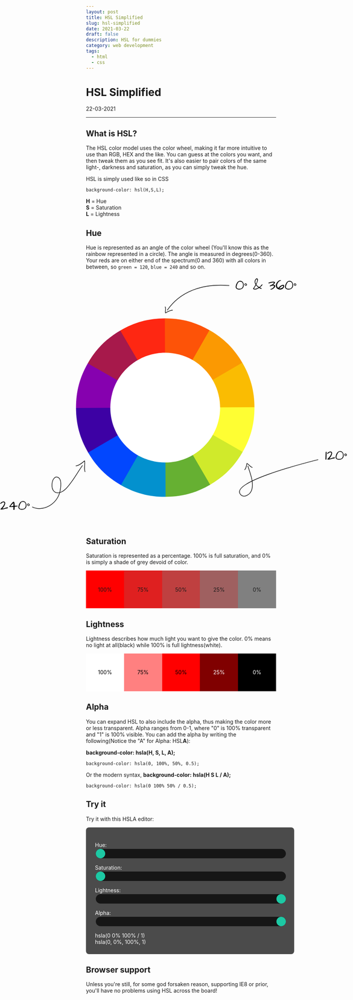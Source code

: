 ```yaml
---
layout: post
title: HSL Simplified
slug: hsl-simplified
date: 2021-03-22
draft: false
description: HSL for dummies
category: web development
tags:
  - html
  - css
---
```


<style>
.hsl-container {
  width: 100%;
  padding: 1.5rem;
  background: rgba(0, 0, 0, 0.7);
  border-radius: 0.5rem;
  color: white;
  margin: 0 auto;
}
.hsl-container .hsl-slider {
  width: 100%;
  height: 25px;
  background: black;
  outline: none;
  opacity: 0.7;
  -webkit-appearance: none;
  transition: opacity 0.2s;
  border-radius: 1.5rem;
}
.hsl-container .hsl-slider::hover {
  opacity: 1;
}
.hsl-container .hsl-slider::-webkit-slider-thumb {
  -webkit-appearance: none;
  appearance: none;
  width: 25px;
  height: 25px;
  border-radius: 50%;
  background: #0affca;
  cursor: pointer;
}
.hsl-container .hsl-slider::-moz-range-thumb {
  width: 25px;
  height: 25px;
  border-radius: 50%;
  background: #0affca;
  cursor: pointer;
}
#color_circle {
  max-width: 96%;
  width: auto;
  height: auto;
  margin: 0 auto;
  background: none !important;
}
.full-width {
  left: 50%;
  margin-left: -50vw;
  margin-right: -50vw;
  max-width: 100vw;
  position: relative;
  right: 50%;
  width: 100vw;
}
.sat-example,
.light-example {
  display: flex;
}
.sat-example .box,
.light-example .box {
  display: grid;
  align-items: center;
  justify-content: center;
  width: 20%;
  height: 100px;
}
.sat-example .box.one {
  background-color: hsl(0, 100%, 50%);
}
.sat-example .box.two {
  background-color: hsl(0, 75%, 50%);
}
.sat-example .box.three {
  background-color: hsl(0, 50%, 50%);
}
.sat-example .box.four {
  background-color: hsl(0, 25%, 50%);
}
.sat-example .box.five {
  background-color: hsl(0, 0%, 50%);
}
.light-example .box.one {
  background-color: hsl(0, 100%, 100%);
  color: black;
}
.light-example .box.two {
  background-color: hsl(0, 100%, 75%);
  color: black;
}
.light-example .box.three {
  background-color: hsl(0, 100%, 50%);
  color: black;
}
.light-example .box.four {
  background-color: hsl(0, 100%, 25%);
  color: white;
}
.light-example .box.five {
  background-color: hsl(0, 100%, 0%);
  color: white;
}
body.darkmode #circle32 {
  fill: #19191a;
}
body.darkmode #color_circle path.text {
  fill: white !important;
  stroke: white !important;
}
body.darkmode #color_circle path.arrow {
  stroke: white !important;
}
</style>

# HSL Simplified

<p class='timestamp'><time datetime='22-03-2021'>22-03-2021</time></p>
<hr>

## What is HSL?

The HSL color model uses the color wheel, making it far more intuitive to use than RGB, HEX and the like.
You can guess at the colors you want, and then tweak them as you see fit.
It's also easier to pair colors of the same light-, darkness and saturation, as you can simply tweak the hue.

HSL is simply used like so in CSS

```
background-color: hsl(H,S,L);
```

**H** = Hue <br>
**S** = Saturation <br>
**L** = Lightness <br>

## Hue

Hue is represented as an angle of the color wheel (You'll know this as the rainbow represented in a circle).
The angle is measured in degrees(0-360). Your reds are on either end of the spectrum(0 and 360) with all colors in between,
so `green = 120`, `blue = 240` and so on.

<div class="full-width">
<svg width="974" height="701" id="color_circle" viewBox="0 0 974 701" fill="none" xmlns="http://www.w3.org/2000/svg">
<g clip-path="url(#clip0)">
  <path d="M712.998 369.94C713.193 415.94 702.865 455.147 680.034 495.081L652.936 503.08L463 371L695.784 351.76L712.998 369.94Z" fill="#FEFE33"/>
  <path d="M587.081 153.966C627.015 176.797 655.806 205.344 678.975 245.083L673.242 269.294L463 371L563.101 160.048L587.081 153.966Z" fill="#FB9902"/>
  <path d="M678.975 245.083C702.143 284.823 712.803 323.941 712.998 369.94L463 371L678.975 245.083Z" fill="#FABC02"/>
  <path d="M337.083 155.025C376.823 131.857 415.941 121.197 461.94 121.002L482.925 143.058L463 371L329.78 180.851L337.083 155.025Z" fill="#FE2712"/>
  <path d="M461.94 121.002C507.94 120.807 547.147 131.135 587.081 153.966L463 371L461.94 121.002Z" fill="#FD5308"/>
  <path d="M213.002 372.06C212.807 326.06 223.135 286.853 245.966 246.919L277.597 235.946L463 371L235.692 393.238L213.002 372.06Z" fill="#8601AF"/>
  <path d="M245.966 246.919C268.797 206.985 297.344 178.194 337.083 155.025L463 371L245.966 246.919Z" fill="#A7194B"/>
  <path d="M338.919 588.034C298.985 565.203 270.194 536.656 247.025 496.917L256.221 470.189L463 371L366.819 583.207L338.919 588.034Z" fill="#0247FE"/>
  <path d="M247.025 496.917C223.857 457.177 213.197 418.059 213.002 372.06L463 371L247.025 496.917Z" fill="#3D01A4"/>
  <path d="M588.917 586.974C549.177 610.143 510.059 620.803 464.06 620.998L444.453 600.225L463 371L594.736 562.014L588.917 586.974Z" fill="#66B032"/>
  <path d="M464.06 620.998C418.06 621.193 378.853 610.865 338.919 588.034L463 371L464.06 620.998Z" fill="#0391CE"/>
  <path d="M680.034 495.081C657.203 535.015 628.656 563.806 588.917 586.974L463 371L680.034 495.081Z" fill="#D0EA2B"/>
</g>
<path d="M423.825 519.723C505.962 541.359 590.087 492.312 611.723 410.175C633.359 328.038 584.312 243.913 502.175 222.277C420.038 200.641 335.913 249.687 314.277 331.825C292.641 413.962 341.687 498.087 423.825 519.723Z" id="circle32" fill="white"/>
<path class="arrow" d="M694.712 534.984C700.91 555.184 713.317 583.542 704.219 604.511C700.149 613.892 683.911 625.91 673.943 614.369C642.448 577.906 873.733 521.508 890.998 516.894" stroke="black" stroke-width="1.5" stroke-miterlimit="10" stroke-linecap="round" stroke-linejoin="round"/>
<path class="arrow" d="M706.929 538.683C700.198 536.452 697.771 530.497 691.923 527.274C691.254 531.933 689.424 541.324 685.805 545.058" stroke="black" stroke-width="1.5" stroke-miterlimit="10" stroke-linecap="round" stroke-linejoin="round"/>
<path class="arrow" d="M468.926 97.809C506.234 44.2108 568.993 23.1277 642 28.9331M463 88.6748C465.831 94.4462 462.409 99.8923 463.763 105.746C468.252 103.132 477.648 98.1711 483.424 98.0519" stroke="black" stroke-width="1.5" stroke-miterlimit="10" stroke-linecap="round" stroke-linejoin="round"/>
<path class="arrow" d="M90.6859 649.552C119.823 663.453 161.252 642.473 168.562 603.81C170.478 593.667 173.357 573.746 164.076 567.441C143.716 553.614 134.245 617.489 167.447 609.092C181.178 605.617 192.361 590.217 201.151 578.055C211.589 563.62 220.561 547.762 231 533.329" stroke="black" stroke-width="1.5" stroke-miterlimit="10" stroke-linecap="round" stroke-linejoin="round"/>
<path class="arrow" d="M238.314 550.73C234.717 540.431 238.861 530.616 237.093 520.144C231.581 524.901 220.038 533.945 212.895 534.251" stroke="black" stroke-width="1.5" stroke-miterlimit="10" stroke-linecap="round" stroke-linejoin="round"/>
<path class="text" d="M663.531 38.2812C662.594 37.6823 661.852 36.9401 661.305 36.0547C660.758 35.1432 660.484 34.1667 660.484 33.125C660.484 32.0833 660.641 30.8464 660.953 29.4141C661.266 27.9818 661.656 26.6536 662.125 25.4297C662.62 24.2057 663.206 23.0208 663.883 21.875C664.586 20.7292 665.38 19.7135 666.266 18.8281C668.219 16.9271 670.432 15.9766 672.906 15.9766C676.24 15.9766 678.792 17.2005 680.562 19.6484C682.203 21.862 683.023 24.6094 683.023 27.8906C683.023 31.7708 681.786 34.7917 679.312 36.9531C676.891 39.0365 673.674 40.0781 669.664 40.0781C667.346 40.0781 665.302 39.4792 663.531 38.2812ZM662.789 32.8516C662.789 36.3672 665.289 38.125 670.289 38.125C673.883 38.125 676.578 37.2005 678.375 35.3516C680.198 33.5026 681.109 30.8724 681.109 27.4609C681.109 27.3568 681.109 27.2526 681.109 27.1484C681.109 24.1536 680.367 21.862 678.883 20.2734C677.398 18.6849 675.367 17.8906 672.789 17.8906C672.503 17.8906 672.242 17.8906 672.008 17.8906C671.799 17.8906 671.604 17.8906 671.422 17.8906C670.042 17.8906 668.674 18.8281 667.32 20.7031C666.044 22.4219 664.951 24.6224 664.039 27.3047C663.206 29.7526 662.789 31.6016 662.789 32.8516ZM686.695 28.8672C686.174 28.4766 685.797 28.0859 685.562 27.6953C685.328 27.3047 685.211 26.7578 685.211 26.0547C685.211 25.3516 685.367 24.7396 685.68 24.2188C686.227 23.3594 687.008 22.9297 688.023 22.9297C689.378 22.9297 690.458 23.4766 691.266 24.5703C691.63 25.0391 691.852 25.5729 691.93 26.1719C691.93 27.5 691.656 28.3854 691.109 28.8281C690.589 29.2448 689.781 29.4531 688.688 29.4531C687.906 29.4531 687.242 29.2578 686.695 28.8672ZM690.094 25.5469C689.495 24.9219 688.857 24.6094 688.18 24.6094C687.372 24.6094 686.891 25 686.734 25.7812C686.734 25.8594 686.734 26.0286 686.734 26.2891C686.734 26.5234 686.891 26.901 687.203 27.4219C687.672 27.8125 688.036 28.0208 688.297 28.0469C688.557 28.0729 688.792 28.0859 689 28.0859C689.234 28.0859 689.482 27.9818 689.742 27.7734C690.133 27.513 690.328 27.1745 690.328 26.7578C690.328 26.3151 690.25 25.9115 690.094 25.5469ZM733.336 37.0312C733.336 37.7604 732.763 38.125 731.617 38.125C730.862 38.125 729.885 37.7734 728.688 37.0703C728.245 36.8099 727.789 36.5755 727.32 36.3672C726.878 36.1328 726.383 36.0156 725.836 36.0156C725.029 36.4323 724.143 36.901 723.18 37.4219C719.846 39.1927 716.917 40.0781 714.391 40.0781L713.141 40C713.115 40 713.036 40 712.906 40C712.802 40 712.529 39.9479 712.086 39.8438C710.94 39.5573 710.081 39.1536 709.508 38.6328C709.326 38.4505 709.234 38.2812 709.234 38.125C709.234 37.9427 709.26 37.7995 709.312 37.6953L716.422 26.3672C715.276 24.388 714.56 22.9948 714.273 22.1875C713.857 20.9115 713.648 19.4141 713.648 17.6953C713.857 15.0391 714.742 12.8385 716.305 11.0938C717.529 9.76562 718.753 9.10156 719.977 9.10156C720.914 9.10156 721.63 9.55729 722.125 10.4688C722.464 11.0417 722.633 11.849 722.633 12.8906C722.633 15.9375 721.201 20.2083 718.336 25.7031C718.414 26.7448 719.638 28.2552 722.008 30.2344C723.154 31.1979 724.13 31.9141 724.938 32.3828C725.745 32.8516 726.253 33.0859 726.461 33.0859C727.945 32.2526 728.961 31.5625 729.508 31.0156C730.055 30.4688 730.458 30.026 730.719 29.6875C730.979 29.349 731.266 28.9844 731.578 28.5938C732.359 27.5781 733.297 26.5625 734.391 25.5469C734.651 25.5469 734.938 25.6771 735.25 25.9375C735.562 26.1719 735.706 26.3281 735.68 26.4062C735.654 26.4583 735.536 26.6797 735.328 27.0703C735.12 27.4609 734.742 27.9948 734.195 28.6719C732.789 30.3906 730.745 32.2266 728.062 34.1797C731.578 35.9245 733.336 36.875 733.336 37.0312ZM712.164 37.5781C712.164 38.0469 712.385 38.2812 712.828 38.2812C712.906 38.2812 713.245 38.2812 713.844 38.2812C714.469 38.2552 715.237 38.1771 716.148 38.0469C717.086 37.8906 717.984 37.6693 718.844 37.3828C720.328 36.888 722.099 36.0286 724.156 34.8047L717.672 28.3203C717.047 28.9453 716.318 29.8828 715.484 31.1328C713.271 34.362 712.164 36.5104 712.164 37.5781ZM717.047 23.7891C718.245 23.112 719.182 21.5625 719.859 19.1406C720.38 17.2917 720.641 15.4297 720.641 13.5547L720.68 12.5391C720.68 12.0703 720.562 11.7708 720.328 11.6406C720.12 11.5104 719.729 11.4453 719.156 11.4453C718.609 11.4453 718.089 11.6927 717.594 12.1875C717.099 12.6562 716.695 13.2422 716.383 13.9453C715.81 15.2214 715.523 16.7969 715.523 18.6719C715.523 20.5469 716.031 22.2526 717.047 23.7891ZM770.68 20.1953C770.68 21.7578 769.43 23.5938 766.93 25.7031C766.305 26.1979 765.771 26.6406 765.328 27.0312C768.531 27.0833 770.445 27.8385 771.07 29.2969C771.201 29.6354 771.266 29.987 771.266 30.3516C771.266 30.7161 771.161 31.2109 770.953 31.8359C770.771 32.4349 770.367 33.151 769.742 33.9844C769.117 34.8177 768.362 35.625 767.477 36.4062C765.628 38.0208 763.674 39.1406 761.617 39.7656C760.914 39.974 760.341 40.0781 759.898 40.0781C759.482 40.0781 759.143 40.0651 758.883 40.0391C758.622 40.0391 758.349 39.9609 758.062 39.8047C757.776 39.6484 757.633 39.388 757.633 39.0234C759.586 38.5286 761.305 37.8255 762.789 36.9141C764.273 36.0026 765.445 35.0521 766.305 34.0625C767.32 32.8385 767.828 31.8229 767.828 31.0156C767.828 30.2083 767.581 29.6615 767.086 29.375C766.591 29.0885 765.953 28.9453 765.172 28.9453C763.193 28.9453 760.497 29.7526 757.086 31.3672L755.719 29.6094C763.609 25.9635 767.555 23.3464 767.555 21.7578C767.555 21.0807 766.812 20.638 765.328 20.4297C763.792 20.4297 762.034 20.6901 760.055 21.2109C758.102 21.7318 756.591 22.1094 755.523 22.3438C754.456 22.5781 753.362 22.6953 752.242 22.6953C752.242 21.4714 752.542 20.7552 753.141 20.5469C754.234 20.2865 755.393 20 756.617 19.6875C760.628 18.6719 763.831 18.1641 766.227 18.1641C768.648 18.1641 770.133 18.8411 770.68 20.1953ZM773.062 28.9844C773.062 28.8542 773.062 28.5026 773.062 27.9297C773.062 27.3307 773.232 26.4714 773.57 25.3516C773.909 24.2318 774.378 23.138 774.977 22.0703C775.602 20.9766 776.318 19.9479 777.125 18.9844C777.958 18.0208 778.857 17.1615 779.82 16.4062C781.904 14.8177 783.987 14.0234 786.07 14.0234C786.435 14.0234 786.734 14.0885 786.969 14.2188C787.203 14.349 787.32 14.5573 787.32 14.8438C787.32 15.1042 787.32 15.2865 787.32 15.3906C784.195 15.9635 781.578 17.5781 779.469 20.2344C777.359 22.8646 776.305 25.7812 776.305 28.9844C776.305 30.026 776.552 31.1068 777.047 32.2266C777.568 33.3464 778.036 34.1797 778.453 34.7266C778.896 35.2474 779.378 35.5078 779.898 35.5078C780.315 35.1693 780.784 34.7266 781.305 34.1797C781.852 33.6328 782.451 33.0469 783.102 32.4219C783.779 31.7708 784.508 31.1328 785.289 30.5078C786.07 29.8568 786.891 29.2708 787.75 28.75C789.677 27.6042 791.617 27.0052 793.57 26.9531C794.456 26.9531 795.159 27.3438 795.68 28.125C796.174 28.8802 796.422 29.7135 796.422 30.625C796.031 33.776 794.547 36.224 791.969 37.9688C789.859 39.4271 787.438 40.1562 784.703 40.1562C783.01 40.1562 781.448 39.8698 780.016 39.2969C777.099 38.151 775.055 36.1979 773.883 33.4375C773.336 32.1354 773.062 30.651 773.062 28.9844ZM793.844 30.8984C793.844 30.013 793.427 29.5703 792.594 29.5703C791.76 29.5703 790.836 29.8828 789.82 30.5078C788.831 31.1328 787.854 31.862 786.891 32.6953C785.641 33.737 784.156 35.1823 782.438 37.0312C782.906 37.1094 783.414 37.1484 783.961 37.1484C784.534 37.1484 785.302 37.0833 786.266 36.9531C787.229 36.8229 788.297 36.4974 789.469 35.9766C790.641 35.4557 791.643 34.7786 792.477 33.9453C793.31 33.0859 793.766 32.0703 793.844 30.8984ZM801.812 38.2812C800.875 37.6823 800.133 36.9401 799.586 36.0547C799.039 35.1432 798.766 34.1667 798.766 33.125C798.766 32.0833 798.922 30.8464 799.234 29.4141C799.547 27.9818 799.938 26.6536 800.406 25.4297C800.901 24.2057 801.487 23.0208 802.164 21.875C802.867 20.7292 803.661 19.7135 804.547 18.8281C806.5 16.9271 808.714 15.9766 811.188 15.9766C814.521 15.9766 817.073 17.2005 818.844 19.6484C820.484 21.862 821.305 24.6094 821.305 27.8906C821.305 31.7708 820.068 34.7917 817.594 36.9531C815.172 39.0365 811.956 40.0781 807.945 40.0781C805.628 40.0781 803.583 39.4792 801.812 38.2812ZM801.07 32.8516C801.07 36.3672 803.57 38.125 808.57 38.125C812.164 38.125 814.859 37.2005 816.656 35.3516C818.479 33.5026 819.391 30.8724 819.391 27.4609C819.391 27.3568 819.391 27.2526 819.391 27.1484C819.391 24.1536 818.648 21.862 817.164 20.2734C815.68 18.6849 813.648 17.8906 811.07 17.8906C810.784 17.8906 810.523 17.8906 810.289 17.8906C810.081 17.8906 809.885 17.8906 809.703 17.8906C808.323 17.8906 806.956 18.8281 805.602 20.7031C804.326 22.4219 803.232 24.6224 802.32 27.3047C801.487 29.7526 801.07 31.6016 801.07 32.8516ZM824.977 28.8672C824.456 28.4766 824.078 28.0859 823.844 27.6953C823.609 27.3047 823.492 26.7578 823.492 26.0547C823.492 25.3516 823.648 24.7396 823.961 24.2188C824.508 23.3594 825.289 22.9297 826.305 22.9297C827.659 22.9297 828.74 23.4766 829.547 24.5703C829.911 25.0391 830.133 25.5729 830.211 26.1719C830.211 27.5 829.938 28.3854 829.391 28.8281C828.87 29.2448 828.062 29.4531 826.969 29.4531C826.188 29.4531 825.523 29.2578 824.977 28.8672ZM828.375 25.5469C827.776 24.9219 827.138 24.6094 826.461 24.6094C825.654 24.6094 825.172 25 825.016 25.7812C825.016 25.8594 825.016 26.0286 825.016 26.2891C825.016 26.5234 825.172 26.901 825.484 27.4219C825.953 27.8125 826.318 28.0208 826.578 28.0469C826.839 28.0729 827.073 28.0859 827.281 28.0859C827.516 28.0859 827.763 27.9818 828.023 27.7734C828.414 27.513 828.609 27.1745 828.609 26.7578C828.609 26.3151 828.531 25.9115 828.375 25.5469Z" fill="black"/>
<path class="text" d="M912.094 516.375C912.094 515.88 912.107 515.112 912.133 514.07C912.185 513.003 912.224 511.805 912.25 510.477C912.302 509.148 912.354 507.755 912.406 506.297C912.458 504.839 912.497 503.445 912.523 502.117C912.576 500.789 912.615 499.604 912.641 498.562C912.667 497.521 912.693 496.74 912.719 496.219C912.667 495.646 912.771 495.281 913.031 495.125C913.292 494.969 913.578 494.891 913.891 494.891C914.229 494.891 914.516 494.917 914.75 494.969C915.01 495.021 915.193 495.229 915.297 495.594L914.672 515.672C914.62 516.141 914.255 516.479 913.578 516.688C912.901 516.87 912.406 516.766 912.094 516.375ZM937.133 510.477C937.992 510.477 938.422 510.802 938.422 511.453C938.422 512.104 938.135 512.586 937.562 512.898C936.99 513.185 936.339 513.393 935.609 513.523C934.906 513.654 934.242 513.732 933.617 513.758C932.992 513.758 932.589 513.784 932.406 513.836C932.25 513.862 931.872 513.966 931.273 514.148C930.701 514.305 930.01 514.5 929.203 514.734C928.396 514.943 927.523 515.177 926.586 515.438C923.643 516.219 921.299 516.609 919.555 516.609C918.669 516.609 918.07 516.479 917.758 516.219C917.471 515.932 917.419 515.542 917.602 515.047C919.555 513.328 921.586 511.115 923.695 508.406C926.846 504.37 928.422 501.219 928.422 498.953C928.422 498.51 928.357 498.094 928.227 497.703C927.94 496.896 927.198 496.375 926 496.141C924.854 496.141 923.917 496.375 923.188 496.844C922.458 497.312 921.768 497.833 921.117 498.406C920.492 498.979 919.841 499.5 919.164 499.969C918.513 500.438 917.706 500.672 916.742 500.672C916.768 499.812 917.12 498.979 917.797 498.172C919.151 496.505 921.065 495.307 923.539 494.578C924.424 494.292 925.128 494.148 925.648 494.148C926.169 494.148 926.56 494.161 926.82 494.188C927.836 494.292 928.708 494.656 929.438 495.281C930.167 495.906 930.596 496.87 930.727 498.172C930.727 501.844 929.008 505.919 925.57 510.398C924.633 511.622 923.708 512.755 922.797 513.797C923.083 513.823 923.526 513.836 924.125 513.836C924.75 513.836 925.596 513.693 926.664 513.406C927.732 513.094 928.865 512.729 930.062 512.312C931.26 511.87 932.445 511.453 933.617 511.062C934.789 510.672 935.961 510.477 937.133 510.477ZM943.539 515.281C942.602 514.682 941.859 513.94 941.312 513.055C940.766 512.143 940.492 511.167 940.492 510.125C940.492 509.083 940.648 507.846 940.961 506.414C941.273 504.982 941.664 503.654 942.133 502.43C942.628 501.206 943.214 500.021 943.891 498.875C944.594 497.729 945.388 496.714 946.273 495.828C948.227 493.927 950.44 492.977 952.914 492.977C956.247 492.977 958.799 494.201 960.57 496.648C962.211 498.862 963.031 501.609 963.031 504.891C963.031 508.771 961.794 511.792 959.32 513.953C956.898 516.036 953.682 517.078 949.672 517.078C947.354 517.078 945.31 516.479 943.539 515.281ZM942.797 509.852C942.797 513.367 945.297 515.125 950.297 515.125C953.891 515.125 956.586 514.201 958.383 512.352C960.206 510.503 961.117 507.872 961.117 504.461C961.117 504.357 961.117 504.253 961.117 504.148C961.117 501.154 960.375 498.862 958.891 497.273C957.406 495.685 955.375 494.891 952.797 494.891C952.51 494.891 952.25 494.891 952.016 494.891C951.807 494.891 951.612 494.891 951.43 494.891C950.049 494.891 948.682 495.828 947.328 497.703C946.052 499.422 944.958 501.622 944.047 504.305C943.214 506.753 942.797 508.602 942.797 509.852ZM966.703 505.867C966.182 505.477 965.805 505.086 965.57 504.695C965.336 504.305 965.219 503.758 965.219 503.055C965.219 502.352 965.375 501.74 965.688 501.219C966.234 500.359 967.016 499.93 968.031 499.93C969.385 499.93 970.466 500.477 971.273 501.57C971.638 502.039 971.859 502.573 971.938 503.172C971.938 504.5 971.664 505.385 971.117 505.828C970.596 506.245 969.789 506.453 968.695 506.453C967.914 506.453 967.25 506.258 966.703 505.867ZM970.102 502.547C969.503 501.922 968.865 501.609 968.188 501.609C967.38 501.609 966.898 502 966.742 502.781C966.742 502.859 966.742 503.029 966.742 503.289C966.742 503.523 966.898 503.901 967.211 504.422C967.68 504.812 968.044 505.021 968.305 505.047C968.565 505.073 968.799 505.086 969.008 505.086C969.242 505.086 969.49 504.982 969.75 504.773C970.141 504.513 970.336 504.174 970.336 503.758C970.336 503.315 970.258 502.911 970.102 502.547Z" fill="black"/>
<path class="text" d="M21.0156 650.477C21.875 650.477 22.3047 650.802 22.3047 651.453C22.3047 652.104 22.0182 652.586 21.4453 652.898C20.8724 653.185 20.2214 653.393 19.4922 653.523C18.7891 653.654 18.125 653.732 17.5 653.758C16.875 653.758 16.4714 653.784 16.2891 653.836C16.1328 653.862 15.7552 653.966 15.1562 654.148C14.5833 654.305 13.8932 654.5 13.0859 654.734C12.2786 654.943 11.4062 655.177 10.4688 655.438C7.52604 656.219 5.18229 656.609 3.4375 656.609C2.55208 656.609 1.95312 656.479 1.64062 656.219C1.35417 655.932 1.30208 655.542 1.48438 655.047C3.4375 653.328 5.46875 651.115 7.57812 648.406C10.7292 644.37 12.3047 641.219 12.3047 638.953C12.3047 638.51 12.2396 638.094 12.1094 637.703C11.8229 636.896 11.0807 636.375 9.88281 636.141C8.73698 636.141 7.79948 636.375 7.07031 636.844C6.34115 637.312 5.65104 637.833 5 638.406C4.375 638.979 3.72396 639.5 3.04688 639.969C2.39583 640.438 1.58854 640.672 0.625 640.672C0.651042 639.812 1.0026 638.979 1.67969 638.172C3.03385 636.505 4.94792 635.307 7.42188 634.578C8.30729 634.292 9.01042 634.148 9.53125 634.148C10.0521 634.148 10.4427 634.161 10.7031 634.188C11.7188 634.292 12.5911 634.656 13.3203 635.281C14.0495 635.906 14.4792 636.87 14.6094 638.172C14.6094 641.844 12.8906 645.919 9.45312 650.398C8.51562 651.622 7.59115 652.755 6.67969 653.797C6.96615 653.823 7.40885 653.836 8.00781 653.836C8.63281 653.836 9.47917 653.693 10.5469 653.406C11.6146 653.094 12.7474 652.729 13.9453 652.312C15.1432 651.87 16.3281 651.453 17.5 651.062C18.6719 650.672 19.8438 650.477 21.0156 650.477ZM38.3984 657.586C37.8516 657.586 37.5391 657.43 37.4609 657.117L37.6172 649.383H34.7656L30.0781 649.344H27.2656C26.9271 649.344 26.5885 649.292 26.25 649.188C25.9115 649.083 25.7422 648.81 25.7422 648.367C27.1224 646.596 28.4635 644.812 29.7656 643.016C33.9062 637.365 36.7448 634.539 38.2812 634.539C40 634.539 40.8594 637.56 40.8594 643.602C40.8594 644.383 40.8464 645.216 40.8203 646.102L49.4531 645.984C49.4531 646.661 49.362 647.156 49.1797 647.469C49.0234 647.781 48.8802 647.951 48.75 647.977L41.5234 648.562C41.1589 649.578 40.9375 650.724 40.8594 652C40.7292 654.083 40.6641 655.828 40.6641 657.234L38.3984 657.586ZM37.6172 638.172C37.0443 638.953 36.3411 639.721 35.5078 640.477C34.7005 641.206 33.9062 641.948 33.125 642.703C32.3438 643.432 31.6406 644.174 31.0156 644.93C30.3906 645.685 30 646.466 29.8438 647.273C30.026 647.273 30.4297 647.273 31.0547 647.273C31.6797 647.273 32.5781 647.208 33.75 647.078C34.9219 646.922 36.2109 646.766 37.6172 646.609V638.172ZM54.6484 655.281C53.7109 654.682 52.9688 653.94 52.4219 653.055C51.875 652.143 51.6016 651.167 51.6016 650.125C51.6016 649.083 51.7578 647.846 52.0703 646.414C52.3828 644.982 52.7734 643.654 53.2422 642.43C53.737 641.206 54.3229 640.021 55 638.875C55.7031 637.729 56.4974 636.714 57.3828 635.828C59.3359 633.927 61.5495 632.977 64.0234 632.977C67.3568 632.977 69.9089 634.201 71.6797 636.648C73.3203 638.862 74.1406 641.609 74.1406 644.891C74.1406 648.771 72.9036 651.792 70.4297 653.953C68.0078 656.036 64.7917 657.078 60.7812 657.078C58.4635 657.078 56.4193 656.479 54.6484 655.281ZM53.9062 649.852C53.9062 653.367 56.4062 655.125 61.4062 655.125C65 655.125 67.6953 654.201 69.4922 652.352C71.3151 650.503 72.2266 647.872 72.2266 644.461C72.2266 644.357 72.2266 644.253 72.2266 644.148C72.2266 641.154 71.4844 638.862 70 637.273C68.5156 635.685 66.4844 634.891 63.9062 634.891C63.6198 634.891 63.3594 634.891 63.125 634.891C62.9167 634.891 62.7214 634.891 62.5391 634.891C61.1589 634.891 59.7917 635.828 58.4375 637.703C57.1615 639.422 56.0677 641.622 55.1562 644.305C54.3229 646.753 53.9062 648.602 53.9062 649.852ZM77.8125 645.867C77.2917 645.477 76.9141 645.086 76.6797 644.695C76.4453 644.305 76.3281 643.758 76.3281 643.055C76.3281 642.352 76.4844 641.74 76.7969 641.219C77.3438 640.359 78.125 639.93 79.1406 639.93C80.4948 639.93 81.5755 640.477 82.3828 641.57C82.7474 642.039 82.9688 642.573 83.0469 643.172C83.0469 644.5 82.7734 645.385 82.2266 645.828C81.7057 646.245 80.8984 646.453 79.8047 646.453C79.0234 646.453 78.3594 646.258 77.8125 645.867ZM81.2109 642.547C80.612 641.922 79.974 641.609 79.2969 641.609C78.4896 641.609 78.0078 642 77.8516 642.781C77.8516 642.859 77.8516 643.029 77.8516 643.289C77.8516 643.523 78.0078 643.901 78.3203 644.422C78.7891 644.812 79.1536 645.021 79.4141 645.047C79.6745 645.073 79.9089 645.086 80.1172 645.086C80.3516 645.086 80.599 644.982 80.8594 644.773C81.25 644.513 81.4453 644.174 81.4453 643.758C81.4453 643.315 81.3672 642.911 81.2109 642.547Z" fill="black"/>
<defs>
<clipPath id="clip0">
<rect width="540" height="540" fill="white" transform="translate(270.681 41.1311) rotate(14.7571)"/>
</clipPath>
</defs>
</svg>
</div>

## Saturation

Saturation is represented as a percentage. 100% is full saturation, and 0% is simply a shade of grey devoid of color.

<div class="sat-example">
  <div class="box one">100%</div>
  <div class="box two">75%</div>
  <div class="box three">50%</div>
  <div class="box four">25%</div>
  <div class="box five">0%</div>
</div>

## Lightness

Lightness describes how much light you want to give the color. 0% means no light at all(black) while 100% is full lightness(white).

<div class="light-example">
<div class="box one">100%</div>
<div class="box two">75%</div>
<div class="box three">50%</div>
<div class="box four">25%</div>
<div class="box five">0%</div>
</div>

## Alpha

You can expand HSL to also include the alpha, thus making the color more or less transparent.
Alpha ranges from 0-1, where "0" is 100% transparent and "1" is 100% visible.
You can add the alpha by writing the following(Notice the "A" for Alpha: HSL**A**):

**background-color: hsla(H, S, L, A);**

```
background-color: hsla(0, 100%, 50%, 0.5);
```

Or the modern syntax, **background-color: hsla(H S L / A);**

```
background-color: hsla(0 100% 50% / 0.5);
```

## Try it

Try it with this HSLA editor:

<div class="hsl-container">
  <p>Hue: <input type="range" min="0" max="360" value="0" class="hsl-slider" id="hue" oninput="updateHSLA()"><br></p>
  <p>Saturation: <input type="range" min="0" max="100" value="0" class="hsl-slider" id="saturation" oninput="updateHSLA()"><br></p>
  <p>Lightness: <input type="range" min="0" max="100" value="100" class="hsl-slider" id="lightness" oninput="updateHSLA()"><br></p>
  <p>Alpha: <input type="range" min="0" max="1" value="1" step="0.01"class="hsl-slider" id="alpha" oninput="updateHSLA()"><br></p>
  <div class="output" id="output">
    hsla(0 0% 100% / 1)<br>
    hsla(0, 0%, 100%, 1)
  </div>
</div>

## Browser support

Unless you're still, for some god forsaken reason, supporting IE8 or prior, you'll have no problems using HSL across the board!

<script>
function updateHSLA() {
  const output = document.getElementById('output');
  const hue = document.getElementById('hue').value;
  const saturation = document.getElementById('saturation').value;
  const lightness = document.getElementById('lightness').value;
  const alpha = document.getElementById('alpha').value;
  const exampleCircle = document.getElementById('circle32');
  document.body.style.background = "hsla("+hue+" "+saturation+"% "+lightness+"% / "+alpha+")";
  exampleCircle.style.fill = "hsla("+hue+" "+saturation+"% "+lightness+"% / "+alpha+")";
  output.innerHTML = "hsla("+hue+" "+saturation+"% "+lightness+"% / "+alpha+")<br>hsla("+hue+", "+saturation+"%, "+lightness+"%, "+alpha+")<br>";
}
</script>
